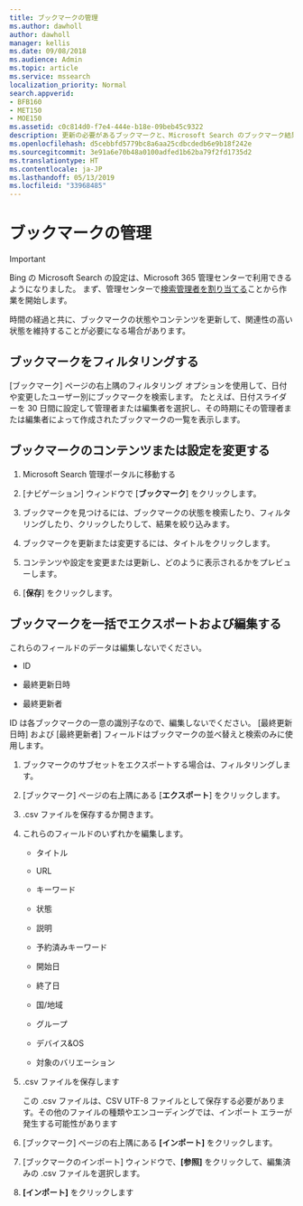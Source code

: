 ```yaml
---
title: ブックマークの管理
ms.author: dawholl
author: dawholl
manager: kellis
ms.date: 09/08/2018
ms.audience: Admin
ms.topic: article
ms.service: mssearch
localization_priority: Normal
search.appverid:
- BFB160
- MET150
- MOE150
ms.assetid: c0c814d0-f7e4-444e-b18e-09beb45c9322
description: 更新の必要があるブックマークと、Microsoft Search のブックマーク結果を一括編集する方法を調べます
ms.openlocfilehash: d5cebbfd5779bc8a6aa25cdbcdedb6e9b18f242e
ms.sourcegitcommit: 3e91a6e70b48a0100adfed1b62ba79f2fd1735d2
ms.translationtype: HT
ms.contentlocale: ja-JP
ms.lasthandoff: 05/13/2019
ms.locfileid: "33968485"
---
```

# <a name="manage-bookmarks"></a>ブックマークの管理

> [!IMPORTANT]
> Bing の Microsoft Search の設定は、Microsoft 365 管理センターで利用できるようになりました。 まず、管理センターで[検索管理者を割り当てる](https://docs.microsoft.com/ja-JP/microsoftsearch/setup-microsoft-search#step-2-assign-search-admin-and-search-editor)ことから作業を開始します。
    
時間の経過と共に、ブックマークの状態やコンテンツを更新して、関連性の高い状態を維持することが必要になる場合があります。 
  
## <a name="filter-bookmarks"></a>ブックマークをフィルタリングする

[ブックマーク] ページの右上隅のフィルタリング オプションを使用して、日付や変更したユーザー別にブックマークを検索します。 たとえば、日付スライダーを 30 日間に設定して管理者または編集者を選択し、その時期にその管理者または編集者によって作成されたブックマークの一覧を表示します。
  
## <a name="change-bookmark-content-or-settings"></a>ブックマークのコンテンツまたは設定を変更する

1. Microsoft Search 管理ポータルに移動する
    
2. [ナビゲーション] ウィンドウで [**ブックマーク**] をクリックします。
    
3. ブックマークを見つけるには、ブックマークの状態を検索したり、フィルタリングしたり、クリックしたりして、結果を絞り込みます。
    
4. ブックマークを更新または変更するには、タイトルをクリックします。
    
5. コンテンツや設定を変更または更新し、どのように表示されるかをプレビューします。 
    
6. [**保存**] をクリックします。
    
## <a name="bulk-export-and-edit-bookmarks"></a>ブックマークを一括でエクスポートおよび編集する

これらのフィールドのデータは編集しないでください。
  
- ID
    
- 最終更新日時
    
- 最終更新者
    
ID は各ブックマークの一意の識別子なので、編集しないでください。 [最終更新日時] および [最終更新者] フィールドはブックマークの並べ替えと検索のみに使用します。
  
1. ブックマークのサブセットをエクスポートする場合は、フィルタリングします。
    
2. [ブックマーク] ページの右上隅にある [**エクスポート**] をクリックします。
    
3. .csv ファイルを保存するか開きます。
    
4. これらのフィールドのいずれかを編集します。
   - タイトル
    
   - URL
    
   - キーワード
    
   - 状態
    
   - 説明
    
   - 予約済みキーワード
    
   - 開始日
    
   - 終了日
    
   - 国/地域
    
   - グループ
    
   - デバイス&amp;OS
    
   - 対象のバリエーション
    
5. .csv ファイルを保存します

    この .csv ファイルは、CSV UTF-8 ファイルとして保存する必要があります。その他のファイルの種類やエンコーディングでは、インポート エラーが発生する可能性があります
    
6. [ブックマーク] ページの右上隅にある **[インポート]** をクリックします。
    
7. [ブックマークのインポート] ウィンドウで、**[参照]** をクリックして、編集済みの .csv ファイルを選択します。 
    
8. **[インポート]** をクリックします